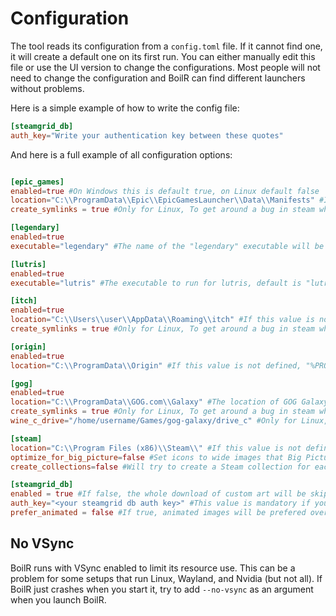 # Configuration

The tool reads its configuration from a `config.toml` file. If it cannot find one, it will create a default one on its first run.
You can either manually edit this file or use the UI version to change the configurations.
Most people will not need to change the configuration and BoilR can find different launchers without problems.

Here is a simple example of how to write the config file:

```toml
[steamgrid_db]
auth_key="Write your authentication key between these quotes"
```

And here is a full example of all configuration options:

```toml

[epic_games]
enabled=true #On Windows this is default true, on Linux default false
location="C:\\ProgramData\\Epic\\EpicGamesLauncher\\Data\\Manifests" #If this value is not defined, the tool will try to find it automatically (only windows). If it can't find it, it will fail and tell you.
create_symlinks = true #Only for Linux, To get around a bug in steam where paths can not contain spaces, BoilR creates symlinks in ~/.boilr/link and uses those. 

[legendary]
enabled=true
executable="legendary" #The name of the "legendary" executable will be used, it is assumed to be on the path.

[lutris]
enabled=true
executable="lutris" #The executable to run for lutris, default is "lutris".

[itch]
enabled=true
location="C:\\Users\\user\\AppData\\Roaming\\itch" #If this value is not defined, "%APPDATA%itch" will be used on windows, and HOME/.config/itch on linux.
create_symlinks = true #Only for Linux, To get around a bug in steam where paths can not contain spaces, BoilR creates symlinks in ~/.boilr/link and uses those. 

[origin]
enabled=true
location="C:\\ProgramData\\Origin" #If this value is not defined, "%PROGRAMDATA%\\Origin" will be used on Windows, and HOME/Games/origin/drive_c/ProgramData/Origin/ on Linux.

[gog]
enabled=true
location="C:\\ProgramData\\GOG.com\\Galaxy" #The location of GOG Galaxy will default to this value if not defined on windows and "~/Games/gog-galaxy/drive_c/ProgramData/GOG.com/Galaxy" on linux.
create_symlinks = true #Only for Linux, To get around a bug in steam where paths can not contain spaces, BoilR creates symlinks in ~/.boilr/link and uses those. 
wine_c_drive="/home/username/Games/gog-galaxy/drive_c" #Only for Linux, Is mandatory on linux. 

[steam]
location="C:\\Program Files (x86)\\Steam\\" #If this value is not defined, the tool will try to find it automatically. If it can't find it, it will fail and tell you.
optimize_for_big_picture=false #Set icons to wide images that Big Picture mode will use. This will make the icons have a wrong ratio in desktop mode but will improve the look in Big Picture mode
create_collections=false #Will try to create a Steam collection for each platform

[steamgrid_db]
enabled = true #If false, the whole download of custom art will be skipped.
auth_key="<your steamgrid db auth key>" #This value is mandatory if you have steamgrid_db enabled.
prefer_animated = false #If true, animated images will be prefered over static images when downloading art.
```


## No VSync
BoilR runs with VSync enabled to limit its resource use.
This can be a problem for some setups that run Linux, Wayland, and Nvidia (but not all).
If BoilR just crashes when you start it, try to add `--no-vsync` as an argument when you launch BoilR.
